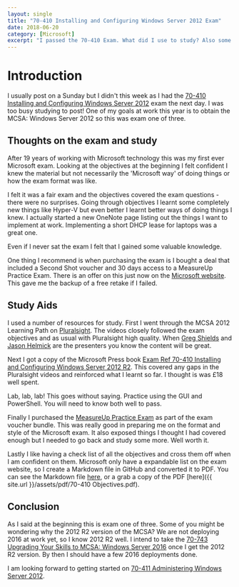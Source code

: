 ```yaml
---
layout: single
title: "70-410 Installing and Configuring Windows Server 2012 Exam"
date: 2018-06-20
category: [Microsoft]
excerpt: "I passed the 70-410 Exam. What did I use to study? Also some tips on the process"
---
```

# Introduction

I usually post on a Sunday but I didn't this week as I had the [70-410 Installing and Configuring Windows Server 2012](https://www.microsoft.com/en-gb/learning/exam-70-410.aspx) exam the next day. I was too busy studying to post! One of my goals at work this year is to obtain the MCSA: Windows Server 2012 so this was exam one of three.

## Thoughts on the exam and study

After 19 years of working with Microsoft technology this was my first ever Microsoft exam. Looking at the objectives at the beginning I felt confident I knew the material but not necessarily the 'Microsoft way' of doing things or how the exam format was like.

I felt it was a fair exam and the objectives covered the exam questions - there were no surprises. Going through objectives I learnt some completely new things like Hyper-V but even better I learnt better ways of doing things I knew. I actually started a new OneNote page listing out the things I want to implement at work. Implementing a short DHCP lease for laptops was a great one.

Even if I never sat the exam I felt that I gained some valuable knowledge.

One thing I recommend is when purchasing the exam is I bought a deal that included a Second Shot voucher and 30 days access to a MeasureUp Practice Exam. There is an offer on this just now on the [Microsoft website](https://www.microsoft.com/en-gb/learning/offers.aspx?intcmp=lexexampage_topbanner). This gave me the backup of a free retake if I failed.

## Study Aids

I used a number of resources for study. First I went through the MCSA 2012 Learning Path on [Pluralsight](https://www.pluralsight.com/paths/mcsa). The videos closely followed the exam objectives and as usual with Pluralsight high quality. When [Greg Shields](https://twitter.com/concentratdgreg) and [Jason Helmick](https://twitter.com/theJasonHelmick) are the presenters you know the content will be great.

Next I got a copy of the Microsoft Press book [Exam Ref 70-410 Installing and Configuring Windows Server 2012 R2](http://amzn.eu/gy5viAe). This covered any gaps in the Pluralsight videos and reinforced what I learnt so far. I thought is was £18 well spent.

Lab, lab, lab! This goes without saying. Practice using the GUI and PowerShell. You will need to know both well to pass.

Finally I purchased the [MeasureUp Practice Exam](http://www.measureup.com/70-410-Installing-and-Configuring-Windows-Server-2012-P3962.aspx) as part of the exam voucher bundle. This was really good in preparing me on the format and style of the Microsoft exam. It also exposed things I thought I had covered enough but I needed to go back and study some more. Well worth it.

Lastly I like having a check list of all the objectives and cross them off when I am confident on them. Microsoft only have a expandable list on the exam website, so I create a Markdown file in GitHub and converted it to PDF. You can see the Markdown file [here](https://github.com/cwestwater/MCSA/blob/master/70-410/70-410%20Objectives.md), or a grab a copy of the PDF [here]({{ site.url }}/assets/pdf/70-410 Objectives.pdf).

## Conclusion

As I said at the beginning this is exam one of three. Some of you might be wondering why the 2012 R2 version of the MCSA? We are not deploying 2016 at work yet, so I know 2012 R2 well. I intend to take the [70-743 Upgrading Your Skills to MCSA: Windows Server 2016](https://www.microsoft.com/en-us/learning/exam-70-743.aspx) once I get the 2012 R2 version. By then I should have a few 2016 deployments done.

I am looking forward to getting started on [70-411 Administering Windows Server 2012](https://www.microsoft.com/en-us/learning/exam-70-743.aspx).